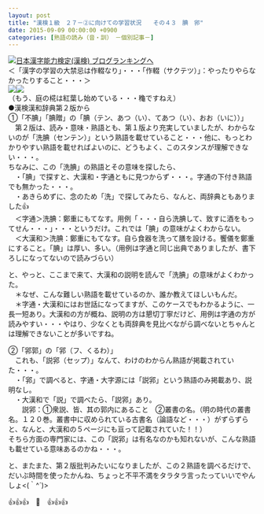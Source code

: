 ```yaml
---
layout: post
title: "漢検１級　２７－②に向けての学習状況　　その４３　腆　郛"
date: 2015-09-09 00:00:00 +0900
categories: [熟語の読み（音・訓）　－個別記事－]
---
```


[![](/syuusyuu9701/assets/images/漢検１級-２７－②に向けての学習状況-その４３-腆-郛-br_c_3028_1.gif)](http://blog.with2.net/link.php?1659096:3028 "日本漢字能力検定(漢検) ブログランキングへ")[日本漢字能力検定(漢検) ブログランキングへ](http://blog.with2.net/link.php?1659096:3028)  
＜「漢字の学習の大禁忌は作輟なり」・・・「作輟（サクテツ）」：やったりやらなかったりすること・・・＞  
![](/syuusyuu9701/assets/images/漢検１級-２７－②に向けての学習状況-その４３-腆-郛-9aee150e65ca609502ca313b750f19cf.jpg)![](/syuusyuu9701/assets/images/漢検１級-２７－②に向けての学習状況-その４３-腆-郛-de1bc85f0e84cd5cf51052660e31dc75.jpg)  
（もう、庭の椛は紅葉し始めている・・・龝ですねえ）  
●漢検漢和辞典第２版から  
①「不腆」「腆贈」の「腆（テン、あつ（い）、てあつ（い）、おお（いに））」  
　第２版は、読み・意味・熟語とも、第１版より充実していましたが、わからないのが「洗腆（センテン）」という熟語を載せていること・・・他に、もっとわかりやすい熟語を載せればよいのに、どうもよく、このスタンスが理解できない・・・。  
ちなみに、この「洗腆」の熟語とその意味を探したら、  
　・「腆」で探すと、大漢和・字通ともに見つからず・・・。字通の下付き熟語でも無かった・・・。  
　・あきらめずに、念のため「洗」で探してみたら、なんと、両辞典ともありました👍  
　＜字通＞洗腆：鄭重にもてなす。用例「・・・自ら洗腆して、致すに酒をもってせん・・・」・・・というだけ。これでは「腆」の意味がよくわからない。  
　＜大漢和＞洗腆：鄭重にもてなす。自ら食器を洗って膳を設ける。饗儀を鄭重にすること。「腆」は厚い、多い。（用例は字通と同じ出典でありましたが、書下ろしになってないので読みづらい）  
  
と、やっと、ここまで来て、大漢和の説明を読んで「洗腆」の意味がよくわかった。  
　＊なぜ、こんな難しい熟語を載せているのか、誰か教えてほしいもんだ。  
　＊字通・大漢和にはお世話になってますが、このケースでもわかるように、一長一短あり。大漢和の方が概ね、説明の方は懇切丁寧だけど、用例は字通の方が読みやすい・・・やはり、少なくとも両辞典を見比べながら調べないとちゃんとは理解できないことが多いですね。  
  
②「郛郭」の「郛（フ、くるわ）」  
　これも、「説郛（セップ）」なんて、わけのわからん熟語が掲載されていた・・・。  
　・「郛」で調べると、字通・大字源には「説郛」という熟語のみ掲載あり、説明なし。  
　・大漢和で「説」で調べたら、「説郛」あり。  
　　説郛：①衆説、皆、其の郭内にあること　②叢書の名。（明の時代の叢書名。１２０巻。叢書中に収められている古書名（論語など・・・）がずらずらと、なんと、大漢和の５ページにも亘って記載されていた！！）  
そちら方面の専門家には、この「説郛」は有名なのかも知れないが、こんな熟語も載せている意味あるのかね・・・。  
  
と、またまた、第２版批判みたいになりましたが、この２熟語を調べるだけで、だいぶ時間を使ったかんね、ちょっと不平不満をタラタラ言ったっていいでやんしょ<(｀^´)>  
  
👍👍👍　🐑　👍👍👍  
  
  
　　  
  
  
